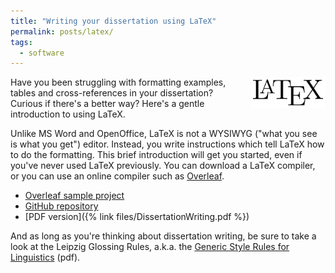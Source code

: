 ```yaml
---
title: "Writing your dissertation using LaTeX"
permalink: posts/latex/
tags:
  - software
---
```

<img src="/images/latex.png" height="50" style="float:right;margin-left:10px;">Have you been struggling with formatting examples, tables and cross-references in your dissertation? Curious if there's a better way? Here's a gentle introduction to using LaTeX.

Unlike MS Word and OpenOffice, LaTeX is not a WYSIWYG ("what you see is what you get") editor.   Instead, you write instructions which tell LaTeX how to do the formatting. This brief introduction will get you started, even if you've never used LaTeX previously. You can download a LaTeX compiler, or you can use an online compiler such as [Overleaf](http://overleaf.com/read/gpdctdsncwpc).


* [Overleaf sample project](https://www.overleaf.com/read/gpdctdsncwpc)
* [GitHub repository](https://github.com/gmholton/DissertationWriting)
* [PDF version]({% link files/DissertationWriting.pdf %})


And as long as you're thinking about dissertation writing, be sure to take a look at the Leipzig Glossing Rules, a.k.a. the
[Generic Style Rules for Linguistics](http://www.elpublishing.org/docs/public/generic-style-rules-linguistics.pdf) (pdf).

